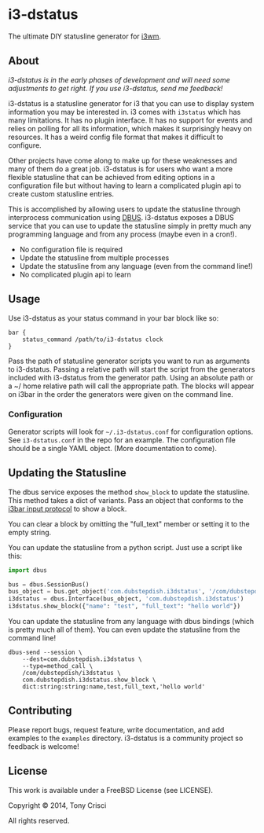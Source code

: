 # i3-dstatus

The ultimate DIY statusline generator for [i3wm](http://i3wm.org).

## About

*i3-dstatus is in the early phases of development and will need some adjustments to get right. If you use i3-dstatus, send me feedback!*

i3-dstatus is a statusline generator for i3 that you can use to display system information you may be interested in. i3 comes with `i3status` which has many limitations. It has no plugin interface. It has no support for events and relies on polling for all its information, which makes it surprisingly heavy on resources. It has a weird config file format that makes it difficult to configure.

Other projects have come along to make up for these weaknesses and many of them do a great job. i3-dstatus is for users who want a more flexible statusline that can be achieved from editing options in a configuration file but without having to learn a complicated plugin api to create custom statusline entries.

This is accomplished by allowing users to update the statusline through interprocess communication using [DBUS](http://www.freedesktop.org/wiki/Software/dbus/). i3-dstatus exposes a DBUS service that you can use to update the statusline simply in pretty much any programming language and from any process (maybe even in a cron!).

* No configuration file is required
* Update the statusline from multiple processes
* Update the statusline from any language (even from the command line!)
* No complicated plugin api to learn

## Usage

Use i3-dstatus as your status command in your bar block like so:

```
bar {
    status_command /path/to/i3-dstatus clock
}
```

Pass the path of statusline generator scripts you want to run as arguments to i3-dstatus. Passing a relative path will start the script from the generators included with i3-dstatus from the generator path. Using an absolute path or a ~/ home relative path will call the appropriate path. The blocks will appear on i3bar in the order the generators were given on the command line.

### Configuration

Generator scripts will look for `~/.i3-dstatus.conf` for configuration options. See `i3-dstatus.conf` in the repo for an example. The configuration file should be a single YAML object. (More documentation to come).

## Updating the Statusline

The dbus service exposes the method `show_block` to update the statusline. This method takes a dict of variants. Pass an object that conforms to the [i3bar input protocol](http://i3wm.org/docs/i3bar-protocol.html) to show a block.

You can clear a block by omitting the "full_text" member or setting it to the empty string.

You can update the statusline from a python script. Just use a script like this:

```python
import dbus

bus = dbus.SessionBus()
bus_object = bus.get_object('com.dubstepdish.i3dstatus', '/com/dubstepdish/i3dstatus')
i3dstatus = dbus.Interface(bus_object, 'com.dubstepdish.i3dstatus')
i3dstatus.show_block({"name": "test", "full_text": "hello world"})
```

You can update the statusline from any language with dbus bindings (which is pretty much all of them). You can even update the statusline from the command line!

```
dbus-send --session \
    --dest=com.dubstepdish.i3dstatus \
    --type=method_call \
    /com/dubstepdish/i3dstatus \
    com.dubstepdish.i3dstatus.show_block \
    dict:string:string:name,test,full_text,'hello world'
```

## Contributing

Please report bugs, request feature, write documentation, and add examples to the `examples` directory. i3-dstatus is a community project so feedback is welcome!

## License

This work is available under a FreeBSD License (see LICENSE).

Copyright © 2014, Tony Crisci

All rights reserved.
